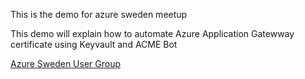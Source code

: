 This is the demo for azure sweden meetup

This demo will explain how to automate Azure Application Gatewway certificate using Keyvault and ACME Bot

[Azure Sweden User Group](https://www.youtube.com/watch?v=6bTXORdHSmU)